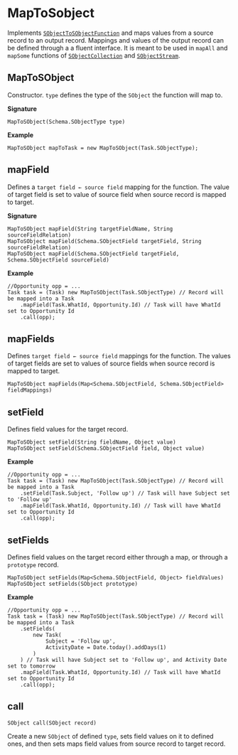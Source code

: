 # MapToSobject

Implements [`SObjectToSObjectFunction`](SObjectToSObjectFunction) and maps values from a source record to an output record. Mappings and values of the output record can be defined through a a fluent interface. It is meant to be used in `mapAll` and `mapSome` functions of [`SObjectCollection`](../collection/SObjectCollection) and [`SObjectStream`](../stream/SObjectStream).

## MapToSObject

Constructor. `type` defines the type of the `SObject` the function will map to.

**Signature**
```
MapToSObject(Schema.SObjectType type)
```

**Example**
```
MapToSObject mapToTask = new MapToSObject(Task.SObjectType);
```

## mapField

Defines a `target field ← source field` mapping for the function. The value of target field is set to value of source field when source record is mapped to target.

**Signature**
```
MapToSObject mapField(String targetFieldName, String sourceFieldRelation)
MapToSObject mapField(Schema.SObjectField targetField, String sourceFieldRelation)
MapToSObject mapField(Schema.SObjectField targetField, Schema.SObjectField sourceField)
```
**Example**
```
//Opportunity opp = ...
Task task = (Task) new MapToSObject(Task.SObjectType) // Record will be mapped into a Task
	.mapField(Task.WhatId, Opportunity.Id) // Task will have WhatId set to Opportunity Id
	.call(opp);
```
## mapFields
Defines `target field ← source field` mappings for the function. The values of target fields are set to values of source fields when source record is mapped to target.

```
MapToSObject mapFields(Map<Schema.SObjectField, Schema.SObjectField> fieldMappings)
```

## setField

Defines field values for the target record.

```
MapToSObject setField(String fieldName, Object value)
MapToSObject setField(Schema.SObjectField field, Object value)
```

**Example**
```
//Opportunity opp = ...
Task task = (Task) new MapToSObject(Task.SObjectType) // Record will be mapped into a Task
	.setField(Task.Subject, 'Follow up') // Task will have Subject set to 'Follow up'
	.mapField(Task.WhatId, Opportunity.Id) // Task will have WhatId set to Opportunity Id
	.call(opp);
```

## setFields

Defines field values on the target record either through a map, or through a `prototype` record.

```
MapToSObject setFields(Map<Schema.SObjectField, Object> fieldValues)
MapToSObject setFields(SObject prototype)
```

**Example**
```
//Opportunity opp = ...
Task task = (Task) new MapToSObject(Task.SObjectType) // Record will be mapped into a Task
	.setFields(
		new Task(
			Subject = 'Follow up', 
			ActivityDate = Date.today().addDays(1)
		)
	) // Task will have Subject set to 'Follow up', and Activity Date set to tomorrow
	.mapField(Task.WhatId, Opportunity.Id) // Task will have WhatId set to Opportunity Id
	.call(opp);
```

## call
```
SObject call(SObject record)
```

Create a new `SObject` of defined `type`, sets field values on it to defined ones, and then sets maps field values from source record to target record.